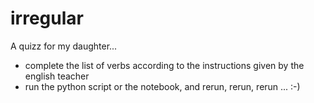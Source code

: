 # irregular
A quizz for my daughter...

- complete the list of verbs according to the instructions given by the english teacher
- run the python script or the notebook, and rerun, rerun, rerun ... :-)